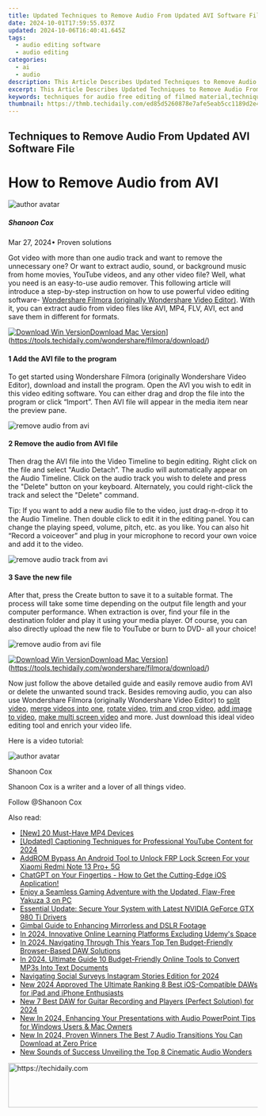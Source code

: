 ```yaml
---
title: Updated Techniques to Remove Audio From Updated AVI Software File for 2024
date: 2024-10-01T17:59:55.037Z
updated: 2024-10-06T16:40:41.645Z
tags: 
  - audio editing software
  - audio editing
categories: 
  - ai
  - audio
description: This Article Describes Updated Techniques to Remove Audio From Updated AVI Software File for 2024
excerpt: This Article Describes Updated Techniques to Remove Audio From Updated AVI Software File for 2024
keywords: techniques for audio free editing of filmed material,techniques to remove audio from updated avi software file,best video editing software to remove audio from video,the soundless filmmakers handbook techniques for removing audio from iphones,techniques for embedding audio into newly updated avi video files,hasty techniques for removing speech from audio files with audacity,speedy sound alteration techniques for audio files
thumbnail: https://thmb.techidaily.com/ed85d5260878e7afe5eab5cc1189d2e4580a5c9f5e7d77e30ca04d5bf449b804.jpg
---
```


## Techniques to Remove Audio From Updated AVI Software File

# How to Remove Audio from AVI

![author avatar](https://images.wondershare.com/filmora/article-images/shannon-cox.jpg)

##### Shanoon Cox

 Mar 27, 2024• Proven solutions

 Got video with more than one audio track and want to remove the unnecessary one? Or want to extract audio, sound, or background music from home movies, YouTube videos, and any other video file? Well, what you need is an easy-to-use audio remover. This following article will introduce a step-by-step instruction on how to use powerful video editing software- [Wondershare Filmora (originally Wondershare Video Editor)](https://tools.techidaily.com/wondershare/filmora/download/). With it, you can extract audio from video files like AVI, MP4, FLV, AVI, ect and save them in different for formats.

[![Download Win Version](https://images.wondershare.com/filmora/guide/download-btn-win.jpg)](https://tools.techidaily.com/wondershare/filmora/download/)[Download Mac Version](https://images.wondershare.com/filmora/guide/download-btn-mac.jpg)](https://tools.techidaily.com/wondershare/filmora/download/)

#### 1 Add the AVI file to the program

 To get started using Wondershare Filmora (originally Wondershare Video Editor), download and install the program. Open the AVI you wish to edit in this video editing software. You can either drag and drop the file into the program or click “Import”. Then AVI file will appear in the media item near the preview pane.

![remove audio from avi](https://images.wondershare.com/images/multimedia/video-editor/video-editor-main-interface.jpg)

#### 2 Remove the audio from AVI file

 Then drag the AVI file into the Video Timeline to begin editing. Right click on the file and select "Audio Detach”. The audio will automatically appear on the Audio Timeline. Click on the audio track you wish to delete and press the "Delete" button on your keyboard. Alternately, you could right-click the track and select the "Delete" command.

 Tip: If you want to add a new audio file to the video, just drag-n-drop it to the Audio Timeline. Then double click to edit it in the editing panel. You can change the playing speed, volume, pitch, etc. as you like. You can also hit “Record a voiceover” and plug in your microphone to record your own voice and add it to the video.

![remove audio track from avi](https://images.wondershare.com/images/multimedia/video-editor/audio-detach.jpg)

#### 3 Save the new file

 After that, press the Create button to save it to a suitable format. The process will take some time depending on the output file length and your computer performance. When extraction is over, find your file in the destination folder and play it using your media player. Of course, you can also directly upload the new file to YouTube or burn to DVD- all your choice!

![remove audio from avi file](https://images.wondershare.com/images/multimedia/video-editor/video-editor-output.jpg)

[![Download Win Version](https://images.wondershare.com/filmora/guide/download-btn-win.jpg)](https://tools.techidaily.com/wondershare/filmora/download/)[Download Mac Version](https://images.wondershare.com/filmora/guide/download-btn-mac.jpg)](https://tools.techidaily.com/wondershare/filmora/download/)

 Now just follow the above detailed guide and easily remove audio from AVI or delete the unwanted sound track. Besides removing audio, you can also use Wondershare Filmora (originally Wondershare Video Editor) to [split video](https://tools.techidaily.com/wondershare/filmora/download/), [merge videos into one](/video-editing-tips/combine-videos.html), [rotate video](https://tools.techidaily.com/wondershare/filmora/download/), [trim and crop video](https://tools.techidaily.com/wondershare/filmora/download/), [add image to video](/video-editing-tips/add-image-to-mp3.html), [make multi screen video](/video-editing-tips/make-multi-screen-video.html) and more. Just download this ideal video editing tool and enrich your video life.

 Here is a video tutorial:

![author avatar](https://images.wondershare.com/filmora/article-images/shannon-cox.jpg)

Shanoon Cox

Shanoon Cox is a writer and a lover of all things video.

Follow @Shanoon Cox

<ins class="adsbygoogle"
      style="display:block"
      data-ad-client="ca-pub-7571918770474297"
      data-ad-slot="8358498916"
      data-ad-format="auto"
      data-full-width-responsive="true"></ins>

<span class="atpl-alsoreadstyle">Also read:</span>
<div><ul>
<li><a href="https://extra-tips.techidaily.com/new-20-must-have-mp4-devices/"><u>[New] 20 Must-Have MP4 Devices</u></a></li>
<li><a href="https://facebook-video-share.techidaily.com/updated-captioning-techniques-for-professional-youtube-content-for-2024/"><u>[Updated] Captioning Techniques for Professional YouTube Content for 2024</u></a></li>
<li><a href="https://bypass-frp.techidaily.com/addrom-bypass-an-android-tool-to-unlock-frp-lock-screen-for-your-xiaomi-redmi-note-13-proplus-5g-by-drfone-android/"><u>AddROM Bypass An Android Tool to Unlock FRP Lock Screen For your Xiaomi Redmi Note 13 Pro+ 5G</u></a></li>
<li><a href="https://tech-revival.techidaily.com/1722211646074-chatgpt-on-your-fingertips-how-to-get-the-cutting-edge-ios-application/"><u>ChatGPT on Your Fingertips - How to Get the Cutting-Edge iOS Application!</u></a></li>
<li><a href="https://win-answers.techidaily.com/enjoy-a-seamless-gaming-adventure-with-the-updated-flaw-free-yakuza-3-on-pc/"><u>Enjoy a Seamless Gaming Adventure with the Updated, Flaw-Free Yakuza 3 on PC</u></a></li>
<li><a href="https://hardware-help.techidaily.com/essential-update-secure-your-system-with-latest-nvidia-geforce-gtx-980-ti-drivers/"><u>Essential Update: Secure Your System with Latest NVIDIA GeForce GTX 980 Ti Drivers</u></a></li>
<li><a href="https://vp-tips.techidaily.com/gimbal-guide-to-enhancing-mirrorless-and-dslr-footage/"><u>Gimbal Guide to Enhancing Mirrorless and DSLR Footage</u></a></li>
<li><a href="https://screen-capture.techidaily.com/in-2024-innovative-online-learning-platforms-excluding-udemys-space/"><u>In 2024, Innovative Online Learning Platforms Excluding Udemy's Space</u></a></li>
<li><a href="https://voice-adjusting.techidaily.com/in-2024-navigating-through-this-years-top-ten-budget-friendly-browser-based-daw-solutions/"><u>In 2024, Navigating Through This Years Top Ten Budget-Friendly Browser-Based DAW Solutions</u></a></li>
<li><a href="https://voice-adjusting.techidaily.com/in-2024-ultimate-guide-10-budget-friendly-online-tools-to-convert-mp3s-into-text-documents/"><u>In 2024, Ultimate Guide 10 Budget-Friendly Online Tools to Convert MP3s Into Text Documents</u></a></li>
<li><a href="https://instagram-video-recordings.techidaily.com/navigating-social-surveys-instagram-stories-edition-for-2024/"><u>Navigating Social Surveys Instagram Stories Edition for 2024</u></a></li>
<li><a href="https://voice-adjusting.techidaily.com/new-2024-approved-the-ultimate-ranking-8-best-ios-compatible-daws-for-ipad-and-iphone-enthusiasts/"><u>New 2024 Approved The Ultimate Ranking 8 Best iOS-Compatible DAWs for iPad and iPhone Enthusiasts</u></a></li>
<li><a href="https://voice-adjusting.techidaily.com/new-7-best-daw-for-guitar-recording-and-players-perfect-solution-for-2024/"><u>New 7 Best DAW for Guitar Recording and Players (Perfect Solution) for 2024</u></a></li>
<li><a href="https://voice-adjusting.techidaily.com/new-in-2024-enhancing-your-presentations-with-audio-powerpoint-tips-for-windows-users-and-mac-owners/"><u>New In 2024, Enhancing Your Presentations with Audio PowerPoint Tips for Windows Users & Mac Owners</u></a></li>
<li><a href="https://voice-adjusting.techidaily.com/new-in-2024-proven-winners-the-best-7-audio-transitions-you-can-download-at-zero-price/"><u>New In 2024, Proven Winners The Best 7 Audio Transitions You Can Download at Zero Price</u></a></li>
<li><a href="https://voice-adjusting.techidaily.com/new-sounds-of-success-unveiling-the-top-8-cinematic-audio-wonders/"><u>New Sounds of Success Unveiling the Top 8 Cinematic Audio Wonders</u></a></li>
</ul></div>

<!-- affiliate ads begin -->
<a href="https://appsumo.8odi.net/c/5597632/2094476/7443" target="_top" id="2094476">
  <img src="//a.impactradius-go.com/display-ad/7443-2094476" border="0" alt="https://techidaily.com" width="728" height="90"/>
</a>
<img height="0" width="0" src="https://appsumo.8odi.net/i/5597632/2094476/7443" style="position:absolute;visibility:hidden;" border="0" />
<!-- affiliate ads end -->


